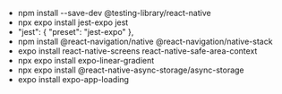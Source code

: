 - npm install --save-dev @testing-library/react-native
- npx expo install jest-expo jest
- "jest": {
  "preset": "jest-expo"
  },
- npm install @react-navigation/native @react-navigation/native-stack
- expo install react-native-screens react-native-safe-area-context
- npx expo install expo-linear-gradient
- npx expo install @react-native-async-storage/async-storage
- expo install expo-app-loading
